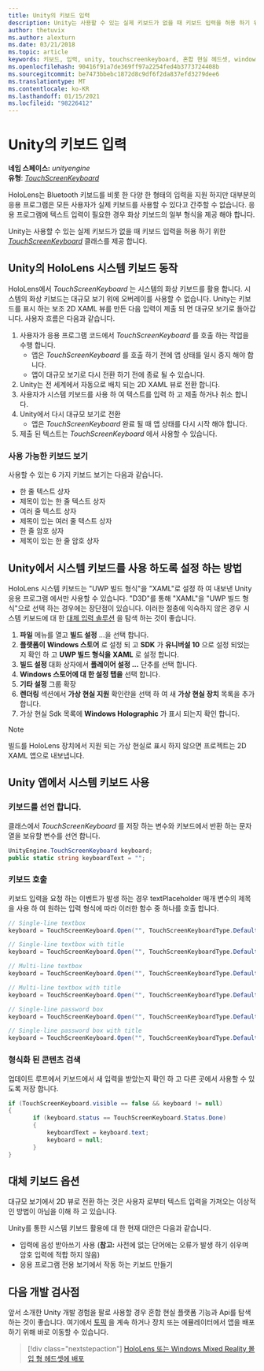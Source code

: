 ```yaml
---
title: Unity의 키보드 입력
description: Unity는 사용할 수 있는 실제 키보드가 없을 때 키보드 입력을 허용 하기 위한 TouchScreenKeyboard 클래스를 제공 합니다.
author: thetuvix
ms.author: alexturn
ms.date: 03/21/2018
ms.topic: article
keywords: 키보드, 입력, unity, touchscreenkeyboard, 혼합 현실 헤드셋, windows mixed reality 헤드셋, 가상 현실 헤드셋
ms.openlocfilehash: 90416f91a7de369ff97a2254fed4b3773724408b
ms.sourcegitcommit: be7473bbebc1872d8c9df6f2da837efd3279dee6
ms.translationtype: MT
ms.contentlocale: ko-KR
ms.lasthandoff: 01/15/2021
ms.locfileid: "98226412"
---
```

# <a name="keyboard-input-in-unity"></a>Unity의 키보드 입력

**네임 스페이스:** *unityengine*<br>
 **유형**: *[TouchScreenKeyboard](https://docs.unity3d.com/ScriptReference/TouchScreenKeyboard.html)*

HoloLens는 Bluetooth 키보드를 비롯 한 다양 한 형태의 입력을 지원 하지만 대부분의 응용 프로그램은 모든 사용자가 실제 키보드를 사용할 수 있다고 간주할 수 없습니다. 응용 프로그램에 텍스트 입력이 필요한 경우 화상 키보드의 일부 형식을 제공 해야 합니다.

Unity는 사용할 수 있는 실제 키보드가 없을 때 키보드 입력을 허용 하기 위한 *[TouchScreenKeyboard](https://docs.unity3d.com/ScriptReference/TouchScreenKeyboard.html)* 클래스를 제공 합니다.

## <a name="hololens-system-keyboard-behavior-in-unity"></a>Unity의 HoloLens 시스템 키보드 동작

HoloLens에서 *TouchScreenKeyboard* 는 시스템의 화상 키보드를 활용 합니다. 시스템의 화상 키보드는 대규모 보기 위에 오버레이를 사용할 수 없습니다. Unity는 키보드를 표시 하는 보조 2D XAML 뷰를 만든 다음 입력이 제출 되 면 대규모 보기로 돌아갑니다. 사용자 흐름은 다음과 같습니다.
1. 사용자가 응용 프로그램 코드에서 *TouchScreenKeyboard* 를 호출 하는 작업을 수행 합니다.
    * 앱은 *TouchScreenKeyboard* 를 호출 하기 전에 앱 상태를 일시 중지 해야 합니다.
    * 앱이 대규모 보기로 다시 전환 하기 전에 종료 될 수 있습니다.
2. Unity는 전 세계에서 자동으로 배치 되는 2D XAML 뷰로 전환 합니다.
3. 사용자가 시스템 키보드를 사용 하 여 텍스트를 입력 하 고 제출 하거나 취소 합니다.
4. Unity에서 다시 대규모 보기로 전환
    * 앱은 *TouchScreenKeyboard* 완료 될 때 앱 상태를 다시 시작 해야 합니다.
5. 제출 된 텍스트는 *TouchScreenKeyboard* 에서 사용할 수 있습니다.

### <a name="available-keyboard-views"></a>사용 가능한 키보드 보기

사용할 수 있는 6 가지 키보드 보기는 다음과 같습니다.
* 한 줄 텍스트 상자
* 제목이 있는 한 줄 텍스트 상자
* 여러 줄 텍스트 상자
* 제목이 있는 여러 줄 텍스트 상자
* 한 줄 암호 상자
* 제목이 있는 한 줄 암호 상자

## <a name="how-to-enable-the-system-keyboard-in-unity"></a>Unity에서 시스템 키보드를 사용 하도록 설정 하는 방법

HoloLens 시스템 키보드는 "UWP 빌드 형식"을 "XAML"로 설정 하 여 내보낸 Unity 응용 프로그램 에서만 사용할 수 있습니다. "D3D"를 통해 "XAML"을 "UWP 빌드 형식"으로 선택 하는 경우에는 장단점이 있습니다. 이러한 절충에 익숙하지 않은 경우 시스템 키보드에 대 한 [대체 입력 솔루션](#alternative-keyboard-options) 을 탐색 하는 것이 좋습니다.
1. **파일** 메뉴를 열고 **빌드 설정** ...을 선택 합니다.
2. **플랫폼이** **Windows 스토어** 로 설정 되 고 **SDK** 가 **유니버설 10** 으로 설정 되었는지 확인 하 고 **UWP 빌드 형식을** **XAML** 로 설정 합니다.
3. **빌드 설정** 대화 상자에서 **플레이어 설정 ...** 단추를 선택 합니다.
4. **Windows 스토어에 대 한 설정 탭을** 선택 합니다.
5. **기타 설정** 그룹 확장
6. **렌더링** 섹션에서 **가상 현실 지원** 확인란을 선택 하 여 새 **가상 현실 장치** 목록을 추가 합니다.
7. 가상 현실 Sdk 목록에 **Windows Holographic** 가 표시 되는지 확인 합니다.

>[!NOTE]
>빌드를 HoloLens 장치에서 지원 되는 가상 현실로 표시 하지 않으면 프로젝트는 2D XAML 앱으로 내보냅니다.

## <a name="using-the-system-keyboard-in-your-unity-app"></a>Unity 앱에서 시스템 키보드 사용

### <a name="declare-the-keyboard"></a>키보드를 선언 합니다.

클래스에서 *TouchScreenKeyboard* 를 저장 하는 변수와 키보드에서 반환 하는 문자열을 보유할 변수를 선언 합니다.

```cs
UnityEngine.TouchScreenKeyboard keyboard;
public static string keyboardText = "";
```

### <a name="invoke-the-keyboard"></a>키보드 호출

키보드 입력을 요청 하는 이벤트가 발생 하는 경우 textPlaceholder 매개 변수의 제목을 사용 하 여 원하는 입력 형식에 따라 이러한 함수 중 하나를 호출 합니다.

```cs
// Single-line textbox
keyboard = TouchScreenKeyboard.Open("", TouchScreenKeyboardType.Default, false, false, false, false);

// Single-line textbox with title
keyboard = TouchScreenKeyboard.Open("", TouchScreenKeyboardType.Default, false, false, false, false, "Single-line title");

// Multi-line textbox
keyboard = TouchScreenKeyboard.Open("", TouchScreenKeyboardType.Default, false, true, false, false);

// Multi-line textbox with title
keyboard = TouchScreenKeyboard.Open("", TouchScreenKeyboardType.Default, false, true, false, false, "Multi-line Title");

// Single-line password box
keyboard = TouchScreenKeyboard.Open("", TouchScreenKeyboardType.Default, false, false, true, false);

// Single-line password box with title
keyboard = TouchScreenKeyboard.Open("", TouchScreenKeyboardType.Default, false, false, true, false, "Secure Single-line Title");
```

### <a name="retrieve-typed-contents"></a>형식화 된 콘텐츠 검색

업데이트 루프에서 키보드에서 새 입력을 받았는지 확인 하 고 다른 곳에서 사용할 수 있도록 저장 합니다.

```cs
if (TouchScreenKeyboard.visible == false && keyboard != null)
{
       if (keyboard.status == TouchScreenKeyboard.Status.Done)
       {
           keyboardText = keyboard.text;
           keyboard = null;
       }
}
```

## <a name="alternative-keyboard-options"></a>대체 키보드 옵션

대규모 보기에서 2D 뷰로 전환 하는 것은 사용자 로부터 텍스트 입력을 가져오는 이상적인 방법이 아님을 이해 하 고 있습니다.

Unity를 통한 시스템 키보드 활용에 대 한 현재 대안은 다음과 같습니다.
* 입력에 음성 받아쓰기 사용 (<b>참고:</b> 사전에 없는 단어에는 오류가 발생 하기 쉬우며 암호 입력에 적합 하지 않음)
* 응용 프로그램 전용 보기에서 작동 하는 키보드 만들기

## <a name="next-development-checkpoint"></a>다음 개발 검사점

앞서 소개한 Unity 개발 경험을 팔로 사용할 경우 혼합 현실 플랫폼 기능과 Api를 탐색 하는 것이 좋습니다. 여기에서 [토픽](unity-development-overview.md#3-advanced-features) 을 계속 하거나 장치 또는 에뮬레이터에서 앱을 배포 하기 위해 바로 이동할 수 있습니다.

> [!div class="nextstepaction"]
> [HoloLens 또는 Windows Mixed Reality 몰입 형 헤드셋에 배포](../platform-capabilities-and-apis/using-visual-studio.md)
